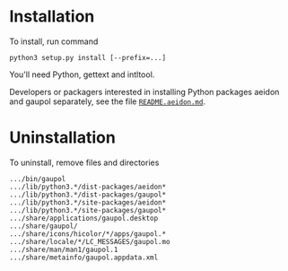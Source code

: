 Installation
============

To install, run command

    python3 setup.py install [--prefix=...]

You'll need Python, gettext and intltool.

Developers or packagers interested in installing Python packages aeidon
and gaupol separately, see the file [`README.aeidon.md`](README.aeidon.md).

Uninstallation
==============

To uninstall, remove files and directories

    .../bin/gaupol
    .../lib/python3.*/dist-packages/aeidon*
    .../lib/python3.*/dist-packages/gaupol*
    .../lib/python3.*/site-packages/aeidon*
    .../lib/python3.*/site-packages/gaupol*
    .../share/applications/gaupol.desktop
    .../share/gaupol/
    .../share/icons/hicolor/*/apps/gaupol.*
    .../share/locale/*/LC_MESSAGES/gaupol.mo
    .../share/man/man1/gaupol.1
    .../share/metainfo/gaupol.appdata.xml
